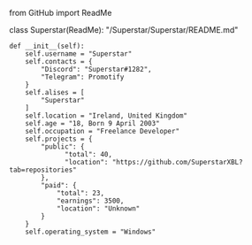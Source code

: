 from GitHub import ReadMe

class Superstar(ReadMe):
    "/Superstar/Superstar/README.md"

    def __init__(self):
        self.username = "Superstar"
        self.contacts = {
            "Discord": "Superstar#1282",
            "Telegram": Promotify
        }
        self.alises = [
            "Superstar"
        ]
        self.location = "Ireland, United Kingdom"
        self.age = "18, Born 9 April 2003"
        self.occupation = "Freelance Developer"
        self.projects = {
            "public": {
                  "total": 40,
                  "location": "https://github.com/SuperstarXBL?tab=repositories"
            },
            "paid": {
                "total": 23,
                "earnings": 3500,
                "location": "Unknown"
            }
        }
        self.operating_system = "Windows"
